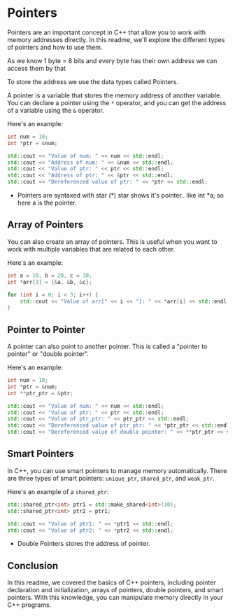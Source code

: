 # Pointers

Pointers are an important concept in C++ that allow you to work with memory addresses directly. In this readme, we'll explore the different types of pointers and how to use them.

As we know 1 byte = 8 bits and every byte has their own address we can access them by that 

To store the address we use the data types called Pointers.

A pointer is a variable that stores the memory address of another variable. You can declare a pointer using the `*` operator, and you can get the address of a variable using the `&` operator. 

Here's an example:

```cpp
int num = 10;
int *ptr = &num;

std::cout << "Value of num: " << num << std::endl;
std::cout << "Address of num: " << &num << std::endl;
std::cout << "Value of ptr: " << ptr << std::endl;
std::cout << "Address of ptr: " << &ptr << std::endl;
std::cout << "Dereferenced value of ptr: " << *ptr << std::endl;
```

- Pointers are syntaxed with star (*) star shows it's pointer..
like int *a; so here a is the pointer.

## Array of Pointers

You can also create an array of pointers. This is useful when you want to work with multiple variables that are related to each other. 

Here's an example:

```cpp
int a = 10, b = 20, c = 30;
int *arr[3] = {&a, &b, &c};

for (int i = 0; i < 3; i++) {
    std::cout << "Value of arr[" << i << "]: " << *arr[i] << std::endl;
}
```

## Pointer to Pointer

A pointer can also point to another pointer. This is called a "pointer to pointer" or "double pointer". 

Here's an example:

```cpp
int num = 10;
int *ptr = &num;
int **ptr_ptr = &ptr;

std::cout << "Value of num: " << num << std::endl;
std::cout << "Value of ptr: " << ptr << std::endl;
std::cout << "Value of ptr_ptr: " << ptr_ptr << std::endl;
std::cout << "Dereferenced value of ptr_ptr: " << *ptr_ptr << std::endl;
std::cout << "Dereferenced value of double pointer: " << **ptr_ptr << std::endl;
```

## Smart Pointers

In C++, you can use smart pointers to manage memory automatically. There are three types of smart pointers: `unique_ptr`, `shared_ptr`, and `weak_ptr`. 

Here's an example of a `shared_ptr`:

```cpp
std::shared_ptr<int> ptr1 = std::make_shared<int>(10);
std::shared_ptr<int> ptr2 = ptr1;

std::cout << "Value of ptr1: " << *ptr1 << std::endl;
std::cout << "Value of ptr2: " << *ptr2 << std::endl;
```

- Double Pointers stores the address of pointer.

## Conclusion

In this readme, we covered the basics of C++ pointers, including pointer declaration and initialization, arrays of pointers, double pointers, and smart pointers. With this knowledge, you can manipulate memory directly in your C++ programs.


